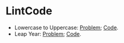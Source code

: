 # LintCode

* Lowercase to Uppercase: [Problem](http://www.lintcode.com/en/problem/lowercase-to-uppercase/);   [Code](https://github.com/yular/Java-InterviewProblem/blob/master/LintCode/lintcode_lowercase-to-uppercase.java).
* Leap Year: [Problem](http://www.lintcode.com/en/problem/leap-year/);   [Code](https://github.com/yular/Java-InterviewProblem/blob/master/LintCode/lintcode_leap-year.java).
